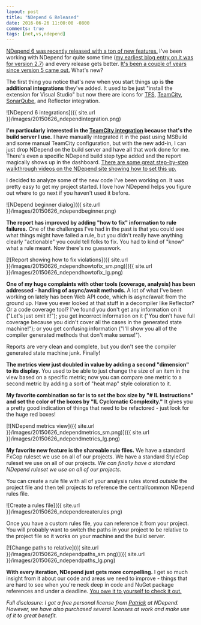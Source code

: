 ```yaml
---
layout: post
title: "NDepend 6 Released"
date: 2016-06-26 11:00:00 -0800
comments: true
tags: [net,vs,ndepend]
---
```

[NDepend 6 was recently released with a ton of new features.](http://www.ndepend.com/ndepend-v6) I've been working with NDepend for quite some time ([my earliest blog entry on it was for version 2.7](/archive/2008/03/28/ndepend---analyze-your-code.aspx)) and every release gets better. [It's been a couple of years since version 5 came out.](/archive/2013/10/28/ndepend-5-new-ui-new-features.aspx/) What's new?

The first thing you notice that's new when you start things up is **the additional integrations** they've added. It used to be just "install the extension for Visual Studio" but now there are icons for [TFS](http://www.ndepend.com/Docs/tfs-integration-ndepend), [TeamCity](http://www.ndepend.com/Docs/teamcity-integration-ndepend), [SonarQube](http://www.ndepend.com/Docs/sonarqube-integration-ndepend), and Reflector integration.

![NDepend 6 integrations]({{ site.url }}/images/20150626_ndependintegration.png)

**I'm particularly interested in the [TeamCity integration](http://www.ndepend.com/docs/teamcity-integration-ndepend/) because that's the build server I use.** I have manually integrated it in the past using MSBuild and some manual TeamCity configuration, but with the new add-in, I can just drop NDepend on the build server and have all that work done for me. There's even a specific NDepend build step type added and the report magically shows up in the dashboard. [There are some great step-by-step walkthrough videos on the NDepend site showing how to set this up.](http://www.ndepend.com/docs/teamcity-integration-ndepend/)

I decided to analyze some of the new code I've been working on. It was pretty easy to get my project started. I love how NDepend helps you figure out where to go next if you haven't used it before.

![NDepend beginner dialog]({{ site.url }}/images/20150626_ndependbeginner.png)

**The report has improved by adding "how to fix" information to rule failures.** One of the challenges I've had in the past is that you could see what things might have failed a rule, but you didn't really have anything clearly "actionable" you could tell folks to fix. You had to kind of "know" what a rule meant. Now there's no guesswork.

[![Report showing how to fix violations]({{ site.url }}/images/20150626_ndependhowtofix_sm.png)]({{ site.url }}/images/20150626_ndependhowtofix_lg.png)

**One of my huge complaints with other tools (coverage, analysis) has been addressed - handling of async/await methods.** A lot of what I've been working on lately has been Web API code, which is async/await from the ground up. Have you ever looked at that stuff in a decompiler like Reflector? Or a code coverage tool? I've found you don't get any information on it ("Let's just omit it!"); you get incorrect information on it ("You don't have full coverage because you didn't cover all the cases in the generated state machine!"); or you get confusing information ("I'll show you all of the compiler generated methods that don't make sense!").

Reports are very clean and complete, but you don't see the compiler generated state machine junk. Finally!

**The metrics view just doubled in value by adding a second "dimension" to its display.** You used to be able to just change the size of an item in the view based on a specific metric; now you can compare one metric to a second metric by adding a sort of "heat map" style coloration to it.

**My favorite combination so far is to set the box size by "# IL Instructions" and set the color of the boxes by "IL Cyclomatic Complexity."** It gives you a pretty good indication of things that need to be refactored  - just look for the huge red boxes!

[![NDepend metrics view]({{ site.url }}/images/20150626_ndependmetrics_sm.png)]({{ site.url }}/images/20150626_ndependmetrics_lg.png)

**My favorite new feature is the shareable rule files.** We have a standard FxCop ruleset we use on all of our projects. We have a standard StyleCop ruleset we use on all of our projects. _We can finally have a standard NDepend ruleset we use on all of our projects._

You can create a rule file with all of your analysis rules stored _outside_ the project file and then tell projects to reference the central/common NDepend rules file.

![Create a rules file]({{ site.url }}/images/20150626_ndependcreaterules.png)

Once you have a custom rules file, you can reference it from your project. You will probably want to switch the paths in your project to be relative to the project file so it works on your machine and the build server.

[![Change paths to relative]({{ site.url }}/images/20150626_ndependpaths_sm.png)]({{ site.url }}/images/20150626_ndependpaths_lg.png)

**With every iteration, NDepend just gets more compelling.** I get so much insight from it about our code and areas we need to improve - things that are hard to see when you're neck deep in code and NuGet package references and under a deadline. [You owe it to yourself to check it out.](http://www.ndepend.com/ndepend-v6)

*Full disclosure: I got a free personal license
from [Patrick](http://codebetter.com/patricksmacchia/) at NDepend.
However, we have also purchased several licenses at work and make use of
it to great benefit.*

